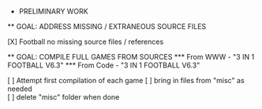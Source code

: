 
* PRELIMINARY WORK

** GOAL: ADDRESS MISSING / EXTRANEOUS SOURCE FILES

[X] Football
	no missing source files / references


** GOAL: COMPILE FULL GAMES FROM SOURCES
*** From WWW - "3 IN 1 FOOTBALL V6.3"
*** From Code - "3 IN 1 FOOTBALL V6.3"

[ ] Attempt first compilation of each game
	[ ] bring in files from "misc" as needed	
	[ ] delete "misc" folder when done 

